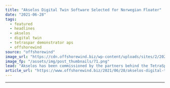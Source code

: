 ```yaml
---
title: "Akselos Digital Twin Software Selected for Norwegian Floater"
date: "2021-06-28"
tags: 
  - featured
  - headlines
  - akselos
  - digital twin
  - tetraspar demonstrator aps
  - offshorewind
source: "offshorewind"
image_url: "https://cdn.offshorewind.biz/wp-content/uploads/sites/2/2021/06/14121504/TetraSpar-Demonstrator-Floating-Wind-Turbine-Ready-to-Deploy.png"
image_fp: "/assets/img/post_thumbnails/71.png"
lead: "Akselos has been commissioned by the partners behind the TetraSpar floating foundation demonstration project"
article_url: "https://www.offshorewind.biz/2021/06/28/akselos-digital-twin-software-selected-for-norwegian-floater/"
---
```


---
